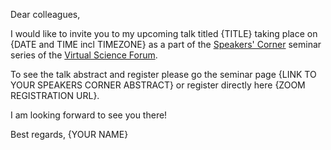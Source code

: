 Dear colleagues,

I would like to invite you to my upcoming talk titled {TITLE} taking place on {DATE and TIME incl TIMEZONE} as a part of the [Speakers' Corner](https://virtualscienceforum.org/#/speakers-corner) seminar series of the [Virtual Science Forum](https://virtualscienceforum.org/#/).

To see the talk abstract and register please go the seminar page {LINK TO YOUR SPEAKERS CORNER ABSTRACT} or register directly here {ZOOM REGISTRATION URL}.

I am looking forward to see you there!

Best regards,
{YOUR NAME}
